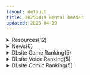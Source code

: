 ```yaml
---
layout: default
title: 20250419 Hentai Reader
updated: 2025-04-19
---
```


<details class='content-parent'>
<summary>
Resources(12)
</summary>
<details class='content-child'>
<summary>
<span class='rss-title'> [自购][RJ01360841][電撃G's magazine][CV:竹達彩奈]俺の妹がこんなに可愛いわけがない 桐乃ASMR編(简体中文版)(一般向) </span> <a class='rss-link' href='https://gmgard.com/gm129068' target='_blank'>&nbsp;</a>
<div class='rss-published'> 🕛 20250418 17:46:04</div>
</summary>
<img src="https://static.gmgard.us/Images/upload/17864190148100760.jpg" /><br /><p>電撃文庫の大人気作「俺の妹がこんなに可愛いわけがない」がASMRに登場！</p>
</details>
<details class='content-child'>
<summary>
<span class='rss-title'> [自购][RJ01166703][ダイジョビ研究所]神彩の乙女 ~売れすぎた彩視る商人~[6.8G] </span> <a class='rss-link' href='https://gmgard.com/gm129066' target='_blank'>&nbsp;</a>
<div class='rss-published'> 🕛 20250418 16:37:59</div>
</summary>
<img src="https://img.dlspup.org/RJ01166703/RJ01166703_img_main.jpg" /><br /><p>
入正页面：点击转跳
社团名/商标名：ダイジョビ研究所
贩卖日：2025年04月19日 0点
支持的语言：日文
分类：男主人公 淫语 大量汁/液 战斗H 娃娃脸/婴儿肥 亲热/甜蜜 怀孕 哦吼淫叫

製品情報 </p>
</details>
<details class='content-child'>
<summary>
<span class='rss-title'> [P站ID=5624416][NDGD] fanbox 至25.4.5[500M/度盘] </span> <a class='rss-link' href='https://gmgard.com/gm129067' target='_blank'>&nbsp;</a>
<div class='rss-published'> 🕛 20250418 16:14:49</div>
</summary>
<img src="https://static.gmgard.us/Images/upload/12455190014491660.jpg" /><br /><p>话说这种算百合题材吗？？这几个月都是崩铁的色图</p>
</details>
<details class='content-child'>
<summary>
<span class='rss-title'> [暂无RJ号][fume 煙屋]「ローザとヒメナ」進捗版 Ver0.40 </span> <a class='rss-link' href='https://gmgard.com/gm129065' target='_blank'>&nbsp;</a>
<div class='rss-published'> 🕛 20250418 15:33:13</div>
</summary>
<img src="https://static.gmgard.us/Images/upload/26645182254112008.jpg" /><br /><p>大家好啊，好久没有传资源了。这次是烟屋的新作试玩。</p>
</details>
<details class='content-child'>
<summary>
<span class='rss-title'> [月兰酱个人汉化][RJ063983][ベェーカリィー] 丸呑み正式版1.0[搬运] </span> <a class='rss-link' href='https://gmgard.com/gm129064' target='_blank'>&nbsp;</a>
<div class='rss-published'> 🕛 20250418 14:30:36</div>
</summary>
<img src="https://static.gmgard.us/Images/upload/96235182208524865.jpg" /><br /><p>老游戏,第二弹,B站UP主汉化&nbsp;https://space.bilibili.com/234878500</p>
</details>
<details class='content-child'>
<summary>
<span class='rss-title'> [机翻][RJ01369809][エロフラ部] 睡眠○シミュレーション8 </span> <a class='rss-link' href='https://gmgard.com/gm129063' target='_blank'>&nbsp;</a>
<div class='rss-published'> 🕛 20250418 14:30:24</div>
</summary>
<img src="https://static.gmgard.us/Images/upload/21443182200294846.jpg" /><br /><p>游戏简介
这是一款通过鼠标操作悄悄褪去女孩衣物、进行亲密互动的游戏，全程需避免惊醒她。
现已支持多个阳具同时操作！你可以同时触摸所有五个人。
酣睡
悄悄地…
可以对一个人进行双穴攻击，
也可以所有人同时内射。</p>
</details>
<details class='content-child'>
<summary>
<span class='rss-title'> [SLG/官方机翻][暂无RJ号][Anduo Games] 第三危机/Third Crisis [PC/安卓][百度/1.4G] </span> <a class='rss-link' href='https://gmgard.com/gm129060' target='_blank'>&nbsp;</a>
<div class='rss-published'> 🕛 20250418 14:30:24</div>
</summary>
<img src="https://static.gmgard.us/Images/upload/96282181930501701.jpg" /><br /><p>原名丨Third Crisis
版本丨1.0.5
日期丨2024/5/20
语言丨官方机翻(注意，仅PC端拥有) 英文
社团丨Anduo Games
平台丨Windows Android
RJ号丨暂无RJ号
入正丨https://anduogames.itch.io/third-crisis</p>
</details>
<details class='content-child'>
<summary>
<span class='rss-title'> [提取动画][RJ044585][らくがき帝国]いもうと系++ </span> <a class='rss-link' href='https://gmgard.com/gm129061' target='_blank'>&nbsp;</a>
<div class='rss-published'> 🕛 20250418 12:31:31</div>
</summary>
<img src="https://static.gmgard.us/Images/upload/32396182010446381.jpg" /><br /><p>作品内容</p>
</details>
<details class='content-child'>
<summary>
<span class='rss-title'> [AI汉化][RJ01372271][安全区画] ゲームガールギャラリー </span> <a class='rss-link' href='https://gmgard.com/gm129062' target='_blank'>&nbsp;</a>
<div class='rss-published'> 🕛 20250418 12:26:27</div>
</summary>
<img src="https://static.gmgard.us/Images/upload/16547182014599954.jpg" /><br /><p>保护碧蓝档案的阿◯娜免受种付大叔魔掌的迷你游戏！ &nbsp;
简单可爱、令人怀念的复古迷你游戏 &nbsp;
碧蓝档案的二次创作 &nbsp;
即使不了解原作也能完全无障碍游玩并享受 &nbsp;
操控主角老师，痛扁试图对可爱的阿◯娜进行性侵犯的种付け大叔和发情期的色情动物 &nbsp;
基础CG18张+差分69张=总计CG87张，内容相当有分量，努力制作了！ &nbsp;
游戏大部分由凌辱和羞</p>
</details>
<details class='content-child'>
<summary>
<span class='rss-title'> [AI汉化][RJ01373735][クラヤミノソラ] Bad calling2~淫乱与耻辱之章 </span> <a class='rss-link' href='https://gmgard.com/gm129059' target='_blank'>&nbsp;</a>
<div class='rss-published'> 🕛 20250418 12:26:14</div>
</summary>
<img src="https://static.gmgard.us/Images/upload/7266181841327814.jpg" /><br /><p>故事梗概
故事发生在前作之后不久。
谢丽尔和蕾拉在返回王国的途中，顺路来到一座城镇的故事。
在这里，有一位试图放弃贵族身份的少女克拉丽丝。
原本只是打算毫无留恋地离开这座城镇，但这里究竟发生了什么？</p>
</details>
<details class='content-child'>
<summary>
<span class='rss-title'> 【R3644】[GIRL’S SOFTWARE] ドゥアズ ～ムラオサノ言いなり～ AI翻译版 游戏本体+CG </span> <a class='rss-link' href='https://blog.reimu.net/archives/110253' target='_blank'>&nbsp;</a>
<div class='rss-published'> 🕛 20250418 08:00:21</div>
</summary>
巫女巫女~ 一段时间看不到新的巫女就浑身难受~这一作算是个精致的小品作，GIRL&#8217;S SOFTWA &#8230; <a class="more-link" href="https://blog.reimu.net/archives/110253">继续阅读<span class="screen-reader-text">【R3644】[GIRL&#8217;S SOFTWARE] ドゥアズ ～ムラオサノ言いなり～ AI翻译版 游戏本体+CG</span></a>
</details>
<details class='content-child'>
<summary>
<span class='rss-title'> 【S4819】[安卓][电脑][パープルソフトウェア] リップリップルズ AI翻译版 </span> <a class='rss-link' href='https://blog.reimu.net/archives/109597' target='_blank'>&nbsp;</a>
<div class='rss-published'> 🕛 20250418 05:00:54</div>
</summary>
继续紫社，去年的紫社少了克总导致感觉少了点什么&#8230;&#8230; 本作于2024年11月29日发售， &#8230; <a class="more-link" href="https://blog.reimu.net/archives/109597">继续阅读<span class="screen-reader-text">【S4819】[安卓][电脑][パープルソフトウェア] リップリップルズ AI翻译版</span></a>
</details>

</details>
<details class='content-parent'>
<summary>
News(6)
</summary>
<details class='content-child'>
<summary>
<span class='rss-title'> 自宅すたじお 最新作《ギャルズフィクション》公開官方網站 </span> <a class='rss-link' href='https://home.gamer.com.tw/creationDetail.php?sn=6128750' target='_blank'>&nbsp;</a>
<div class='rss-published'> 🕛 20250418 17:56:16</div>
</summary>
<div><div align="center"><img border="0" class="gallery-image" src="https://i.imgur.com/h7FhJwV.jpg" width="650" /></div><div align="center"><br /></div>曾製作<b>《リアルエロゲシチュエーション！》</b>、<b>《ナデレボ！》</b>等作品的遊戲公司 自宅すたじお ，於今日(4/18)公開最新作<b>《ギャルズフィクション》</b>的官方網站，預定2025年7月25日發售。</div><div><br /></div><div><div class="videoWrapper"><div class="videoWrapper video-youtube"></div></div></div><div align="center"><br /></div><div align="center"><b><font size="4">【</font></b><b><font size="4">故事劇情】</font></b></div><div align="center"><div><div>二条初音過去受到青梅竹馬母親的影響，而喜歡上辣妹風格。</div><div>他意識到自己的性癖正在扭曲，便決定跟隨父母的工作調動離開家鄉。</div><div><br /></div><div>數年後，初音的性癖變得更加扭曲，甚至開始進行角色扮演。</div><div>就在這時，妹妹つくね建議他轉入一所允許穿便服上學的學園，</div><div>初音因此決定回到家鄉。</div><div><br /></div><div>然而，那所學園的校風比初音想像中更加自由開放。</div><div>在肯定他辣妹女裝打扮的善良夥伴們的陪伴下，</div><div>新的學園生活就此展開——！</div></div><div><br /></div><div><br /></div><div><b><font size="4">【</font></b><font size="4"><b>角色介紹】</b></font></div><div><img border="0" class="gallery-image" src="https://i.imgur.com/oB8l0rO.jpg" width="650" /></div><div><img border="0" class="gallery-image" src="https://i.imgur.com/5XDPUfL.jpg" width="650" /></div><div><img border="0" class="gallery-image" src="https://i.imgur.com/ORh0VUA.jpg" width="650" /></div><div><img border="0" class="gallery-image" src="https://i.imgur.com/hqvZYWD.jpg" width="650" /></div><div><img border="0" class="gallery-image" src="https://i.imgur.com/ryww8B8.jpg" width="650" /></div><div><img border="0" class="gallery-image" src="https://i.imgur.com/bOPwoRW.jpg" width="650" /></div><div><img border="0" class="gallery-image" src="https://i.imgur.com/vuqeMoS.jpg" width="650" /></div><div><br /></div><div><br /></div><div><b><font size="4">【</font></b><font size="4"><b>遊戲CG】</b></font></div><div><img border="0" class="gallery-image" src="https://i.imgur.com/Fx4DiLY.jpg" width="650" /></div><div><br /></div><div><br /></div></div><div><div><div><font size="4"><b>CAST</b></font></div><div><div>二条 初音　CV：冬峰小鈴</div><div>天利 ひまり　CV：榎本ねむ</div><div>神志那 葵　CV：みたかりん</div><div>東雲 すず　CV：伊ヶ崎綾香</div><div>我楽多 真魚　CV：水野七海</div><div>二条 つくね　CV：奥寺かすみ</div><div>東雲 りりか　CV：七瀬こより</div></div></div><div><br /></div><div><font size="4"><b>STAFF</b></font></div><div><div>劇本：菅野一二三</div><div>原畫：ねたろぅ、天祢るな</div><div>發售日：2025年7月25日</div><div>官網：<a href="https://ref.gamer.com.tw/redir.php?url=https%3A%2F%2Fgals-fiction.j-studio.net%2F" target="_blank">https://gals-fiction.j-studio.net/</a></div></div></div><div><br /></div>
</details>
<details class='content-child'>
<summary>
<span class='rss-title'> DLsite好評黑白風養成《在校工室與JK共度的日常》繁中步兵版開賣，與辣妹純愛互動 </span> <a class='rss-link' href='https://www.4gamers.com.tw/news/detail/71344/daily-life-with-a-jk-in-the-janitors-room-tc-ver-launch-on-072project' target='_blank'>&nbsp;</a>
<div class='rss-published'> 🕛 20250418 16:07:40</div>
</summary>
<img src="https://img.4gamers.com.tw/news-image/17a604da-3337-4268-a26b-582b42cc25b9.jpg"/>
醒醒
</details>
<details class='content-child'>
<summary>
<span class='rss-title'> Steam塔防黃油《模擬觸手》開賣，成為觸手異種改造俘虜擴大巢穴 </span> <a class='rss-link' href='https://www.4gamers.com.tw/news/detail/71339/r18-game-latex-tentacles-launch-on-steam' target='_blank'>&nbsp;</a>
<div class='rss-published'> 🕛 20250418 14:01:28</div>
</summary>
<img src="https://img.4gamers.com.tw/news-image/a6242908-7753-4fe6-9327-925a2001ccf8.jpg"/>
你就是觸手
</details>
<details class='content-child'>
<summary>
<span class='rss-title'> 3D調教《黑暗調教 - 鎖鏈支配》登Steam，把憧憬對象鎖進地下室愉快玩弄 </span> <a class='rss-link' href='https://www.4gamers.com.tw/news/detail/71333/dark-dominance-chain-control-launch-on-steam' target='_blank'>&nbsp;</a>
<div class='rss-published'> 🕛 20250418 12:02:32</div>
</summary>
<img src="https://img.4gamers.com.tw/news-image/7df0834a-bc09-46db-8f00-0d0a322bc764.jpg"/>
哪次不玩。
</details>
<details class='content-child'>
<summary>
<span class='rss-title'> 校園戀愛ADV《制服女友2.5》預定 2025 年 8 月 28 日發售 </span> <a class='rss-link' href='https://home.gamer.com.tw/creationDetail.php?sn=6128582' target='_blank'>&nbsp;</a>
<div class='rss-published'> 🕛 20250418 11:16:56</div>
</summary>
<div align="center"><img border="0" class="gallery-image" src="https://i.imgur.com/tSYjovZ.jpg" width="550" /></div><div><br /></div><div>遊戲公司 ENTERGRAM 宣布將推出《制服女友》系列最新作<b>《制服女友2.5（原文：制服カノジョ2.5）</b>》，預定 2025 年 8 月 28 日發售。</div><div><br /></div><div>《制服女友》系列是描述主角搬到福岡博多後，與作為“制服女友”活動的女主角們一同享受約會時光的青春戀愛故事。</div><div>在《制服女友2.5》中，系列備受歡迎的美女教師「古賀希望」將作為女主角登場，描繪一段教師與學生之間的秘密戀情。</div><div><br /></div><div><hr /></div><div><br /></div><div></div><div align="center"><div><b><font size="4">【故事劇情】</font></b></div><div><div>某一天，主角忘記帶手機而回到社團教室。</div><div>然而在那裡映入眼簾的——</div><div><br /></div><div>是穿著制服在鏡子前擺弄姿勢的古賀老師。</div><div><br /></div><div>深受學生喜愛、能幹又美麗的女教師古賀希望。</div><div>因為對制服懷有強烈憧憬，她偶爾會請求主角讓她穿上制服。</div><div><br /></div><div>「這就是只屬於我們兩個人的祕密哦」</div><div><br /></div><div>對制服，以及對愛情抱有憧憬的美女教師與學生——</div><div>無法向任何人訴說的祕密戀情，現在就要開始了。</div></div><div><br /></div><div><br /></div></div><div align="center"><b><font size="4">【登場角色】</font></b></div><div align="center"><img border="0" class="gallery-image" src="https://i.imgur.com/1HkIzYx.jpg" width="650" /></div><div align="center"><br /></div><div align="center"></div><div align="center"><br /></div><div align="center"><b><font size="4">【遊戲CG】</font></b></div><div align="center"><img border="0" class="gallery-image" src="https://i.imgur.com/ioKYLXt.jpg" width="650" /></div><div align="center"><img border="0" class="gallery-image" src="https://i.meee.com.tw/RtXogMz.jpg" width="650" /></div><div align="center"><img border="0" class="gallery-image" src="https://i.meee.com.tw/Pg4KtAh.jpg" width="650" /></div><div align="center"><img border="0" class="gallery-image" src="https://i.meee.com.tw/H5gTP4P.jpg" width="650" /></div><div align="center"><img border="0" class="gallery-image" src="https://i.imgur.com/xWtxrmI.jpg" width="650" /></div><div align="center"><br /></div><div align="center"><hr /><br /></div><div align="center"><b><font size="4">【豪華限定版】</font></b></div><div align="center"><img border="0" class="gallery-image" src="https://i.imgur.com/R0fGJGB.jpg" width="650" /></div><div align="center"><br /></div><div align="center"><br /></div><div align="center"><b><font size="4">【預約特典色紙】</font></b></div><div align="center"><img border="0" class="gallery-image" src="https://i.imgur.com/YDHHbAP.jpg" width="650" /></div><div align="center"><br /></div><div align="center"><br /></div><div align="center"><b><font size="4">【店鋪特典掛軸】</font></b></div><div align="center"><img border="0" class="gallery-image" src="https://i.meee.com.tw/dKrk7tA.jpg" width="305" /> <img border="0" class="gallery-image" src="https://i.meee.com.tw/4m4YXQL.jpg" width="305" /></div><div align="center"><img border="0" class="gallery-image" src="https://i.meee.com.tw/3MDjPMS.jpg" width="305" /> <img border="0" class="gallery-image" src="https://i.meee.com.tw/g7gsNeK.jpg" width="305" /></div><div align="center"><br /></div><div align="center"><hr /></div><div><br /></div><div><b><font size="4">CAST</font></b></div><div><div>古賀 希望　CV：月城日花</div></div><div><br /></div><div align="left"><div><div><font size="4"><b>遊戲資訊</b></font></div><div>名稱：制服女友2.5</div><div>劇本：小渕みすと、ととと</div><div>原畫：葉月玉兎、桐沢さき</div><div>遊戲公司：ENTERGRAM</div><div>遊戲平台：PS / NS / PC</div><div>年齡分級：全年齡</div><div>遊戲類型：ADV</div><div>發售日期：2025年8月28日</div><div>官方網站：<a href="https://ref.gamer.com.tw/redir.php?url=https%3A%2F%2Fwww.entergram.co.jp%2Fseikano2%2Fseikano2.5%2F" target="_blank">https://www.entergram.co.jp/seikano2/seikano2.5/</a></div></div><div><br /></div></div>
</details>
<details class='content-child'>
<summary>
<span class='rss-title'> 搞笑多P物理模擬《作伙來修幹》Steam搶先體驗，單機也能督爆枕頭 </span> <a class='rss-link' href='https://www.4gamers.com.tw/news/detail/71331/steam-physics-based-online-multiplayer-sex-with-friends' target='_blank'>&nbsp;</a>
<div class='rss-published'> 🕛 20250418 10:49:18</div>
</summary>
<img src="https://img.4gamers.com.tw/news-image/1e6e11b4-cd78-41ed-8aaf-db38a4303234.jpg"/>
專門搞朋友QWOP
</details>

</details>
<details class='content-parent'>
<summary>
DLsite Game Ranking(5)
</summary>
<details class='content-child'>
<summary>
<span class='rss-title'> 神彩の乙女 ～売れすぎた彩視る商人～ [ダイジョビ研究所] </span> <a class='rss-link' href='https://www.dlsite.com/maniax/work/=/product_id/RJ01166703.html' target='_blank'>&nbsp;</a>
<div class='rss-published'> 🕛 20250419 13:16:31</div>
</summary>
<img src ="http://img.dlsite.jp/modpub/images2/work/doujin/RJ01167000/RJ01166703_img_main.jpg"/><br/>男主人公・濃厚なイチャラブあまあまSLG。Hシーンは段階エロや曜日日時システム、生理周期でのコンドーム有無などで、シーンに没入しやすくなっています。ダンジョン探索、武具合成、武具販売、クエスト、えっちバトルなどをしながら、各ヒロインのシナリオパートを攻略しよう!
</details>
<details class='content-child'>
<summary>
<span class='rss-title'> B-PRISON UNCHAIN [RiceReng] </span> <a class='rss-link' href='https://www.dlsite.com/maniax/work/=/product_id/RJ01280626.html' target='_blank'>&nbsp;</a>
<div class='rss-published'> 🕛 20250419 13:16:31</div>
</summary>
<img src ="http://img.dlsite.jp/modpub/images2/work/doujin/RJ01281000/RJ01280626_img_main.jpg"/><br/>エロ敵だらけの監獄で繰り広げる戦闘エロ×バステメインのSRPG
</details>
<details class='content-child'>
<summary>
<span class='rss-title'> 【中英日】SiNiSistar2 [ウー] </span> <a class='rss-link' href='https://www.dlsite.com/maniax/work/=/product_id/RJ01169914.html' target='_blank'>&nbsp;</a>
<div class='rss-published'> 🕛 20250419 13:16:31</div>
</summary>
<img src ="http://img.dlsite.jp/modpub/images2/work/doujin/RJ01170000/RJ01169914_img_main.jpg"/><br/>一款以“被敌人打倒时的绝望感、对毁灭·死亡的憧憬、被虐的官能”为主题的简单动作角色扮演游戏。以被诅咒的城镇和周边地区为舞台，玩家将扮演驱除魔物的修女进行战斗。
</details>
<details class='content-child'>
<summary>
<span class='rss-title'> 付き合いたての新入社員が温泉旅館取材で出張へ行ったらセクハラオヤジと強○相部屋で… [苦悩の☆] </span> <a class='rss-link' href='https://www.dlsite.com/maniax/work/=/product_id/RJ01352520.html' target='_blank'>&nbsp;</a>
<div class='rss-published'> 🕛 20250419 13:16:31</div>
</summary>
<img src ="http://img.dlsite.jp/modpub/images2/work/doujin/RJ01353000/RJ01352520_img_main.jpg"/><br/>付き合いたての彼女である岬瀬里奈がセクハラばかりする上司と二人きりで出張することに…出張終了までに彼女を堕とす寝取りシュミレーションゲーム
</details>
<details class='content-child'>
<summary>
<span class='rss-title'> 【中英日韩西】AV导演生活！-请拍下各种模样的我- [TeamKRAMA] </span> <a class='rss-link' href='https://www.dlsite.com/maniax/work/=/product_id/RJ01325945.html' target='_blank'>&nbsp;</a>
<div class='rss-published'> 🕛 20250419 13:16:31</div>
</summary>
<img src ="http://img.dlsite.jp/modpub/images2/work/doujin/RJ01326000/RJ01325945_img_main.jpg"/><br/> AV制作模拟游戏！这是一款可以自由享受AV拍摄、编辑和销售的模拟游戏。主人公为了偿还债务，将与女主角姬宫和（ひめみやのどか）一起展开各种玩法和情境！通过开发拍摄地点并利用物品来制作最好的AV作品！
</details>

</details>
<details class='content-parent'>
<summary>
DLsite Voice Ranking(5)
</summary>
<details class='content-child'>
<summary>
<span class='rss-title'> 【早期購入特典付き】甘やかし処花麒麟 雨庵 ～晶穂～ [甘幸冬水] </span> <a class='rss-link' href='https://www.dlsite.com/maniax/work/=/product_id/RJ01363359.html' target='_blank'>&nbsp;</a>
<div class='rss-published'> 🕛 20250419 13:16:32</div>
</summary>
<img src ="http://img.dlsite.jp/modpub/images2/work/doujin/RJ01364000/RJ01363359_img_main.jpg"/><br/>疲れている時は安眠用として、甘えたい時は思いっきり甘えられるように…。  ストレスが溜まっている。 何故か苦しい、つらい。 心の疲れが溜まっている方を癒す場所が『花麒麟』です。  ついに店長の晶穂さんが接客衣装で登場！ CV:御苑生メイ様  プレイ内容(騎乗位/囁き/吐息/スローピストン/耳舐め/中出し/乳首責め/お掃除フェラ/豚鼻/授乳/赤ちゃん言葉/オムツお漏らし/甘オホ/催○)等
</details>
<details class='content-child'>
<summary>
<span class='rss-title'> 【祝☆綾姉オナホ化】私のおまんこ自由に使っていいよ♪@あだると放送局【伊ヶ崎綾香】 [シロクマの嫁] </span> <a class='rss-link' href='https://www.dlsite.com/maniax/work/=/product_id/RJ01367590.html' target='_blank'>&nbsp;</a>
<div class='rss-published'> 🕛 20250419 13:16:32</div>
</summary>
<img src ="http://img.dlsite.jp/modpub/images2/work/doujin/RJ01368000/RJ01367590_img_main.jpg"/><br/>『オカズにされるのが性癖過ぎて、オナホになりました♪』 効果音が違う！囁きが違う！舐めが違う！歴戦のサークルだから出来る技♪ サキュバスみたいにエッチな女性は嫌ですか?オカズ報告オッケー☆ サークル応援コメント、レビューよりお待ちしてます♪
</details>
<details class='content-child'>
<summary>
<span class='rss-title'> 【性癖布教期間限定100円】圧倒的な強さの女将軍を催◯で常識改変し、性格そのままに性処理を当然と思いながら見下し罵倒しつつコキ捨てオナホへ【イチャラブエンド】 [あとりえスターズ] </span> <a class='rss-link' href='https://www.dlsite.com/maniax/work/=/product_id/RJ01348345.html' target='_blank'>&nbsp;</a>
<div class='rss-published'> 🕛 20250419 13:16:32</div>
</summary>
<img src ="http://img.dlsite.jp/modpub/images2/work/doujin/RJ01349000/RJ01348345_img_main.jpg"/><br/>超人的な強さを誇る女騎士として名高い将軍を催◯能力で常識改変し、意識や性格そのままに「あなた」への性処理をこなすようになり最終的にイチャラブエンドのライトな催◯(かける側)音声!
</details>
<details class='content-child'>
<summary>
<span class='rss-title'> 【心情代弁特化】国宝級アイドルグループの爆乳担当のお姉さん2人とSNSエロコメバレ密着個室交流会 [カモネギちゃんねる] </span> <a class='rss-link' href='https://www.dlsite.com/maniax/work/=/product_id/RJ01294520.html' target='_blank'>&nbsp;</a>
<div class='rss-published'> 🕛 20250419 13:16:32</div>
</summary>
<img src ="http://img.dlsite.jp/modpub/images2/work/doujin/RJ01295000/RJ01294520_img_main.jpg"/><br/>国宝級アイドルの爆乳担当2人から心情代弁淫語で責められる話!(CV:大山チロル様)
</details>
<details class='content-child'>
<summary>
<span class='rss-title'> 【✅10日間限定7大特典付き✅】和み処 一番星～ふんわりお姉さん系仲居さんと心から癒される特別な一日～【耳かき・添い寝・歯磨き・ヘアカット】 [Spica(スピカ)] </span> <a class='rss-link' href='https://www.dlsite.com/maniax/work/=/product_id/RJ01358568.html' target='_blank'>&nbsp;</a>
<div class='rss-published'> 🕛 20250419 13:16:32</div>
</summary>
<img src ="http://img.dlsite.jp/modpub/images2/work/doujin/RJ01359000/RJ01358568_img_main.jpg"/><br/>ふんわりとした雰囲気が魅力的な仲居さんに癒されてみませんか? 山奥にある一番星は『和み』を提供するちょっと変わった宿になります。優しいお姉さん系の仲居さんと特別な一日を最後までお楽しみください♪ CV.茅野愛衣
</details>

</details>
<details class='content-parent'>
<summary>
DLsite Comic Ranking(5)
</summary>
<details class='content-child'>
<summary>
<span class='rss-title'> クリ責め特化のマッサージ店にハマりました～マゾ敗北コースで雑魚クリ連続アクメきめたい楠木もみじ編～ [らんぺる] </span> <a class='rss-link' href='https://www.dlsite.com/maniax/work/=/product_id/RJ01361809.html' target='_blank'>&nbsp;</a>
<div class='rss-published'> 🕛 20250419 13:16:34</div>
</summary>
<img src ="http://img.dlsite.jp/modpub/images2/work/doujin/RJ01362000/RJ01361809_img_main.jpg"/><br/>クリ責めに特化したマッサージを受ける女の子の話
</details>
<details class='content-child'>
<summary>
<span class='rss-title'> 人格排泄!!女教師鬼アクメ [JKぱすた] </span> <a class='rss-link' href='https://www.dlsite.com/maniax/work/=/product_id/RJ01359968.html' target='_blank'>&nbsp;</a>
<div class='rss-published'> 🕛 20250419 13:16:34</div>
</summary>
<img src ="http://img.dlsite.jp/modpub/images2/work/doujin/RJ01360000/RJ01359968_img_main.jpg"/><br/>運悪く怪しげな店に入り込んでしまった、女教師の南佳澄は、生徒を守るために自ら人格排泄を行う。従順な肉奴○として完成するまで、何度も強○絶頂と観客の相手をさせられてしまう。
</details>
<details class='content-child'>
<summary>
<span class='rss-title'> 異教徒交流会 [ヨールキ・パールキ] </span> <a class='rss-link' href='https://www.dlsite.com/maniax/work/=/product_id/RJ01123497.html' target='_blank'>&nbsp;</a>
<div class='rss-published'> 🕛 20250419 13:16:34</div>
</summary>
<img src ="http://img.dlsite.jp/modpub/images2/work/doujin/RJ01124000/RJ01123497_img_main.jpg"/><br/>巫女と神子と特異体質
</details>
<details class='content-child'>
<summary>
<span class='rss-title'> ゲーマー同僚神崎さんが勝手に住み着いてエロく迫ってくるんだが?! [南浜屋] </span> <a class='rss-link' href='https://www.dlsite.com/maniax/work/=/product_id/RJ01191376.html' target='_blank'>&nbsp;</a>
<div class='rss-published'> 🕛 20250419 13:16:34</div>
</summary>
<img src ="http://img.dlsite.jp/modpub/images2/work/doujin/RJ01192000/RJ01191376_img_main.jpg"/><br/>ある日突然、同僚のゲーマー女子が勝手に住み着くようになって…。 一緒にゲームをして夜はセックス… 自分たちの関係はただのセフレなのだろうか? それとも…。
</details>
<details class='content-child'>
<summary>
<span class='rss-title'> 廃屋少女「綾奈」 [ライジングチャーハン] </span> <a class='rss-link' href='https://www.dlsite.com/maniax/work/=/product_id/RJ01033354.html' target='_blank'>&nbsp;</a>
<div class='rss-published'> 🕛 20250419 13:16:34</div>
</summary>
<img src ="http://img.dlsite.jp/modpub/images2/work/doujin/RJ01034000/RJ01033354_img_main.jpg"/><br/>陸上部の巨乳ボーイッシュ・ボクっ娘後輩と、種馬先輩の廃屋汚部屋濃厚交尾
</details>

</details>
